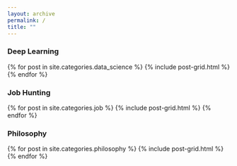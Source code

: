 ```yaml
---
layout: archive
permalink: /
title: ""
---
```


<div>
  <h3>Deep Learning</h3>
    {% for post in site.categories.data_science %}
      {% include post-grid.html %}
    {% endfor %}
</div>

<div>
  <h3>Job Hunting</h3>
    {% for post in site.categories.job %}
      {% include post-grid.html %}
    {% endfor %}
</div>

<div>
  <h3>Philosophy</h3>
    {% for post in site.categories.philosophy %}
      {% include post-grid.html %}
    {% endfor %}
</div>
